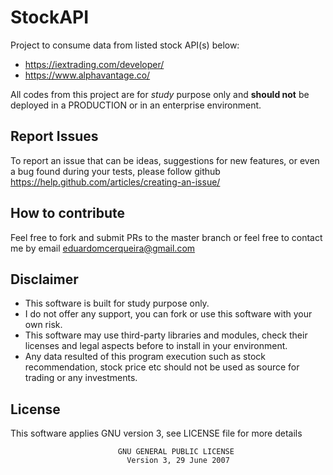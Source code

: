 # StockAPI

Project to consume data from listed stock API(s) below:

* https://iextrading.com/developer/
* https://www.alphavantage.co/

All codes from this project are for *study* purpose only and **should not** be deployed in a PRODUCTION
or in an enterprise environment.

## Report Issues
To report an issue that can be ideas, suggestions for new features, or even a bug found during your tests, 
please follow github https://help.github.com/articles/creating-an-issue/ 

## How to contribute
Feel free to fork and submit PRs to the master branch or feel free to contact me 
by email eduardomcerqueira@gmail.com

## Disclaimer
* This software is built for study purpose only.  
* I do not offer any support, you can fork or use this software with your own risk.
* This software may use third-party libraries and modules, check their licenses and legal aspects before to install in your environment.
* Any data resulted of this program execution such as stock recommendation, stock price etc should not be used as source for trading or any investments.

## License
This software applies GNU version 3, see LICENSE file for more details

                            GNU GENERAL PUBLIC LICENSE
                              Version 3, 29 June 2007

